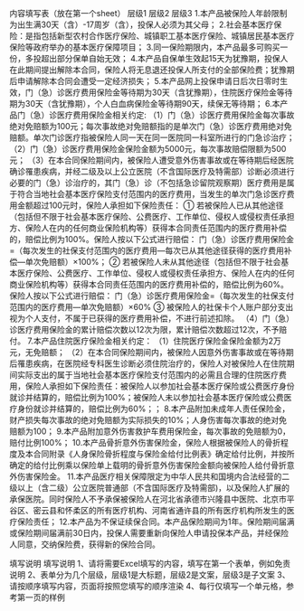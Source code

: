 内容填写表（放在第一个sheet）
	层级1	层级2	层级3
	1.本产品被保险人年龄限制为出生满30天（含）-17周岁（含），投保人必须为其父母；
	2.社会基本医疗保险：是指包括新型农村合作医疗保险、城镇职工基本医疗保险、城镇居民基本医疗保险等政府举办的基本医疗保障项目；
	3.同一保险期限内，本产品最多可购买一份，多投超出部分保单自始无效；
	4.本产品自保单生效起15天为犹豫期，投保人在此期间提出解除本合同，保险人将无息退还投保人所支付的全部保险费；犹豫期后申请解除本合同会遭受一定经济损失；
	5.本产品网上投保申请日后次日零时生效，门（急）诊医疗费用保险金等待期为30天（含犹豫期），住院医疗保险金等待期为30天（含犹豫期），个人白血病保险金等待期90天，续保无等待期；
	6.本产品门（急）诊医疗费用保险金相关约定:
		（1）门（急）诊医疗费用保险金每次事故绝对免赔额为100元；每次事故绝对免赔额指的是单次门（急）诊医疗费用绝对免赔额。单次门诊医疗指被保险人同一天在同一医院同一科室所进行的门急诊治疗；
		（2）门（急）诊医疗费用保险金保险金额为5000元，每次事故赔偿限额为500元；
		（3）在本合同保险期间内，被保险人遭受意外伤害事故或在等待期后经医院确诊罹患疾病，并经二级及以上公立医院（不含国际医疗及特需部）诊断必须进行必要的门（急）诊治疗的，其门（急）诊（不包括急诊留院观察期）医疗费用是属于符合当地社会基本医疗保险支付范围内的医疗费用，当发生的单次门急诊医疗费用金额超过100元时，保险人承担如下保险责任：
			① 若被保险人已从其他途径（包括但不限于社会基本医疗保险、公费医疗、工作单位、侵权人或侵权责任承担方、保险人在内的任何商业保险机构等）获得本合同责任范围内的医疗费用补偿的，赔偿比例为100%。保险人按以下公式进行赔偿：
门（急）诊医疗费用保险金=（每次发生的社保支付范围内的医疗费用—每次已从其他途径获得的医疗费用补偿—单次免赔额）×100%；
			② 若被保险人未从其他途径（包括但不限于社会基本医疗保险、公费医疗、工作单位、侵权人或侵权责任承担方、保险人在内的任何商业保险机构等）获得本合同责任范围内的医疗费用补偿的，赔偿比例为60%。保险人按以下公式进行赔偿：
门（急）诊医疗费用保险金=（每次发生的社保支付范围内的医疗费用—单次免赔额）×60%
			③ 被保险人的社保卡个人账户部分支出视为个人支付，不属于已获得的医疗费用补偿，不进行前述扣除。
		（4）门（急）诊医疗费用保险金的累计赔偿次数以12次为限，累计赔偿次数超过12次，不予赔付。
	7.本产品住院医疗保险金相关约定：
		（1）住院医疗保险金保险金额为2万元，无免赔额；
		（2）在本合同保险期间内，被保险人因意外伤害事故或在等待期后罹患疾病，在医院经专科医生诊断必须住院治疗的，保险人对被保险人在住院期间实际支出的属于当地社会基本医疗保险支付范围内的必需且合理的住院医疗费用，保险人承担如下保险责任：被保险人以参加社会基本医疗保险或公费医疗身份就诊并结算的，赔偿比例为100%；被保险人未以参加社会基本医疗保险或公费医疗身份就诊并结算的，赔偿比例为60%；；
	8.本产品附加未成年人责任保险金，财产损失每次事故的绝对免赔额为实际损失的10%；人身伤害每次事故的绝对免赔额为100；
	9.本产品附加意外伤害救护车费用保险金，每次事故的免赔额为0，赔付比例100%；
	10.本产品骨折意外伤害保险金，保险人根据被保险人的骨折程度及本合同附录《人身保险骨折程度与保险金给付比例表》确定给付比例，并按所确定的给付比例乘以保险单上载明的骨折意外伤害保险金额向被保险人给付骨折意外伤害保险金。
	11.本产品医疗相关保障限定为中华人民共和国境内合法经营的二级以上（含二级）公立医院普通部（不含国际医疗及特需部)，以及保险人扩展的承保医院。同时保险人不予承保被保险人在河北省承德市兴隆县中医院、北京市平谷区、密云县和怀柔区的所有医疗机构、河南省通许县的所有医疗机构所发生的医疗保险责任；
	12.本产品为不保证续保合同。本产品保险期间为1年。保险期间届满或保险期间届满前30日内，投保人需要重新向保险人申请投保本产品，并经保险人同意，交纳保险费，获得新的保险合同。


填写说明
	填写说明
	1、请将需要Excel填写的内容，填写在第一个表单，例如免责说明
	2、表单分为几个层级，层级1是大标题，层级2是文案，层级3是子文案
	3、请按顺序填写内容，页面将按照您填写的顺序渲染
	4、每行仅填写一个单元格，参考第一页的样例


